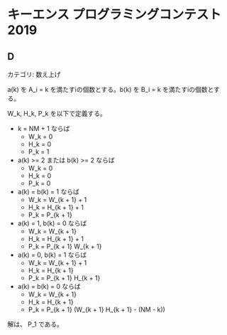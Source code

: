 # キーエンス プログラミングコンテスト2019

## D
カテゴリ: 数え上げ

a(k) を A_i = k を満たすiの個数とする。b(k) を B_i = k を満たすiの個数とする。

W_k, H_k, P_k を以下で定義する。

* k = NM + 1 ならば
  * W_k = 0
  * H_k = 0
  * P_k = 1
* a(k) >= 2 または b(k) >= 2 ならば
  * W_k = 0
  * H_k = 0
  * P_k = 0
* a(k) = b(k) = 1 ならば
  * W_k = W_{k + 1} + 1
  * H_k = H_{k + 1} + 1
  * P_k = P_{k + 1}
* a(k) = 1, b(k) = 0 ならば
  * W_k = W_{k + 1}
  * H_k = H_{k + 1} + 1
  * P_k = P_{k + 1} W_{k + 1}
* a(k) = 0, b(k) = 1 ならば
  * W_k = W_{k + 1} + 1
  * H_k = H_{k + 1}
  * P_k = P_{k + 1} H_{k + 1}
* a(k) = b(k) = 0 ならば
  * W_k = W_{k + 1}
  * H_k = H_{k + 1}
  * P_k = P_{k + 1} (W_{k + 1} H_{k + 1} - (NM - k))

解は、 P_1 である。
